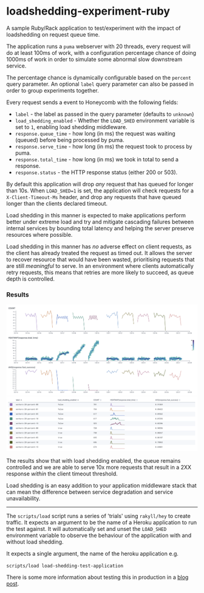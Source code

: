 # loadshedding-experiment-ruby

A sample Ruby/Rack application to test/experiment with the impact of
loadshedding on request queue time.

The application runs a `puma` webserver with 20 threads, every request will
do at least 100ms of work, with a configuration percentage chance of doing 1000ms
of work in order to simulate some abnormal slow downstream service.

The percentage chance is dynamically configurable based on the `percent` query
parameter. An optional `label` query parameter can also be passed in order to
group experiments together.

Every request sends a event to Honeycomb with the following fields:

- `label` - the label as passed in the query parameter (defaults to `unknown`)
- `load_shedding_enabled` - Whether the `LOAD_SHED` environment variable is set to `1`, enabling load shedding middleware.
- `response.queue_time` - how long (in ms) the request was waiting (queued) before being processed by puma.
- `response.serve_time` - how long (in ms) the request took to process by puma.
- `response.total_time` - how long (in ms) we took in total to send a response.
- `response.status` - the HTTP response status (either 200 or 503).


By default this application will drop _any_ request that has queued for longer
than 10s. When `LOAD_SHED=1` is set, the application will check requests for a
`X-Client-Timeout-Ms` header, and drop any requests that have queued longer
than the clients declared timeout.

Load shedding in this manner is expected to make applications perform better
under extreme load and try and mitigate cascading failures between internal
services by bounding total latency and helping the server preserve resources
where possible.

Load shedding in this manner has _no_ adverse effect on client requests, as the
client has already treated the request as timed out. It allows the server to
recover resource that would have been wasted, prioritising requests that are
still _meaningful_ to serve. In an environment where clients automatically
retry requests, this means that retries are more likely to succeed, as queue
depth is controlled.

### Results

![Chart](./images/chart.png)
![Table](./images/table.png)

The results show that with load shedding enabled, the queue remains controlled
and we are able to serve 10x more requests that result in a 2XX response _within_
the client timeout threshold.

Load shedding is an easy addition to your application middleware stack that can
mean the difference between service degradation and service unavailability.

---

The `scripts/load` script runs a series of 'trials' using `rakyll/hey` to
create traffic. It expects an argument to be the name of a Heroku application
to run the test against. It will automatically set and unset the `LOAD_SHED`
environment variable to observe the behaviour of the application with and
without load shedding.

It expects a single argument, the name of the heroku application e.g.

`scripts/load load-shedding-test-application`

There is some more information about testing this in production in a [blog post](https://medium.com/carwow-product-engineering/shadow-requesting-for-great-good-92cde331363a).
